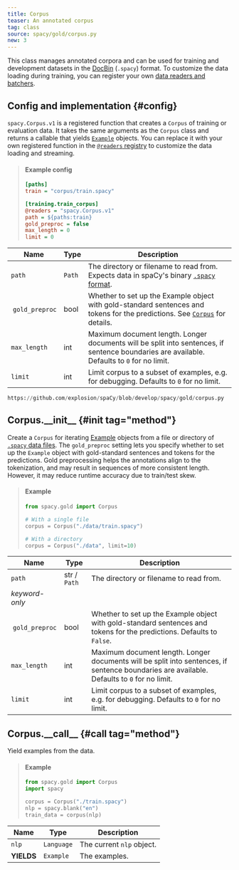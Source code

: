 ```yaml
---
title: Corpus
teaser: An annotated corpus
tag: class
source: spacy/gold/corpus.py
new: 3
---
```


This class manages annotated corpora and can be used for training and
development datasets in the [DocBin](/api/docbin) (`.spacy`) format. To
customize the data loading during training, you can register your own
[data readers and batchers](/usage/training#custom-code-readers-batchers).

## Config and implementation {#config}

`spacy.Corpus.v1` is a registered function that creates a `Corpus` of training
or evaluation data. It takes the same arguments as the `Corpus` class and
returns a callable that yields [`Example`](/api/example) objects. You can
replace it with your own registered function in the
[`@readers` registry](/api/top-level#regsitry) to customize the data loading and
streaming.

> #### Example config
>
> ```ini
> [paths]
> train = "corpus/train.spacy"
>
> [training.train_corpus]
> @readers = "spacy.Corpus.v1"
> path = ${paths:train}
> gold_preproc = false
> max_length = 0
> limit = 0
> ```

| Name            | Type   | Description                                                                                                                                     |
| --------------- | ------ | ----------------------------------------------------------------------------------------------------------------------------------------------- |
| `path`          | `Path` | The directory or filename to read from. Expects data in spaCy's binary [`.spacy` format](/api/data-formats#binary-training).                    |
|  `gold_preproc` | bool   | Whether to set up the Example object with gold-standard sentences and tokens for the predictions. See [`Corpus`](/api/corpus#init) for details. |
| `max_length`    | int    | Maximum document length. Longer documents will be split into sentences, if sentence boundaries are available. Defaults to `0` for no limit.     |
| `limit`         | int    | Limit corpus to a subset of examples, e.g. for debugging. Defaults to `0` for no limit.                                                         |

```python
https://github.com/explosion/spaCy/blob/develop/spacy/gold/corpus.py
```

## Corpus.\_\_init\_\_ {#init tag="method"}

Create a `Corpus` for iterating [Example](/api/example) objects from a file or
directory of [`.spacy` data files](/api/data-formats#binary-training). The
`gold_preproc` setting lets you specify whether to set up the `Example` object
with gold-standard sentences and tokens for the predictions. Gold preprocessing
helps the annotations align to the tokenization, and may result in sequences of
more consistent length. However, it may reduce runtime accuracy due to
train/test skew.

> #### Example
>
> ```python
> from spacy.gold import Corpus
>
> # With a single file
> corpus = Corpus("./data/train.spacy")
>
> # With a directory
> corpus = Corpus("./data", limit=10)
> ```

| Name            | Type         | Description                                                                                                                                 |
| --------------- | ------------ | ------------------------------------------------------------------------------------------------------------------------------------------- |
| `path`          | str / `Path` | The directory or filename to read from.                                                                                                     |
| _keyword-only_  |              |                                                                                                                                             |
|  `gold_preproc` | bool         | Whether to set up the Example object with gold-standard sentences and tokens for the predictions. Defaults to `False`.                      |
| `max_length`    | int          | Maximum document length. Longer documents will be split into sentences, if sentence boundaries are available. Defaults to `0` for no limit. |
| `limit`         | int          | Limit corpus to a subset of examples, e.g. for debugging. Defaults to `0` for no limit.                                                     |

## Corpus.\_\_call\_\_ {#call tag="method"}

Yield examples from the data.

> #### Example
>
> ```python
> from spacy.gold import Corpus
> import spacy
>
> corpus = Corpus("./train.spacy")
> nlp = spacy.blank("en")
> train_data = corpus(nlp)
> ```

| Name       | Type       | Description               |
| ---------- | ---------- | ------------------------- |
| `nlp`      | `Language` | The current `nlp` object. |
| **YIELDS** | `Example`  | The examples.             |
